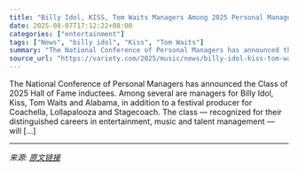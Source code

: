 ```yaml
---
title: "Billy Idol, KISS, Tom Waits Managers Among 2025 Personal Managers Hall Of Fame Inductees"
date: 2025-08-07T17:12:22+08:00
categories: ["entertainment"]
tags: ["News", "billy idol", "Kiss", "Tom Waits"]
summary: "The National Conference of Personal Managers has announced the Class of 2025 Hall of Fame inductees. Among several are managers for Billy Idol, Kiss, Tom Waits and Alabama, in addition to a festival p"
source_url: "https://variety.com/2025/music/news/billy-idol-kiss-tom-waits-managers-personal-managers-hall-of-fame-1236481700/"
---
```


The National Conference of Personal Managers has announced the Class of 2025 Hall of Fame inductees. Among several are managers for Billy Idol, Kiss, Tom Waits and Alabama, in addition to a festival producer for Coachella, Lollapalooza and Stagecoach. The class &#8212; recognized for their distinguished careers in entertainment, music and talent management &#8212; will [&#8230;]

---

*来源: [原文链接](https://variety.com/2025/music/news/billy-idol-kiss-tom-waits-managers-personal-managers-hall-of-fame-1236481700/)*
